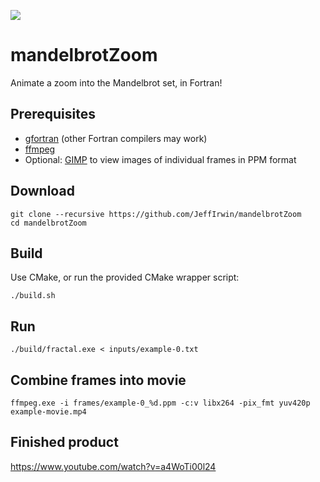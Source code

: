 ![](https://github.com/JeffIrwin/mandelbrotZoom/workflows/CI/badge.svg)

# mandelbrotZoom
Animate a zoom into the Mandelbrot set, in Fortran!

## Prerequisites
- [gfortran](http://www.mingw.org/) (other Fortran compilers may work)
- [ffmpeg](https://www.ffmpeg.org/download.html)
- Optional:  [GIMP](https://www.gimp.org/downloads/) to view images of individual frames in PPM format

## Download
    git clone --recursive https://github.com/JeffIrwin/mandelbrotZoom
    cd mandelbrotZoom

## Build
Use CMake, or run the provided CMake wrapper script:

    ./build.sh

## Run
    ./build/fractal.exe < inputs/example-0.txt

## Combine frames into movie
`ffmpeg.exe -i frames/example-0_%d.ppm -c:v libx264 -pix_fmt yuv420p example-movie.mp4`

## Finished product
https://www.youtube.com/watch?v=a4WoTi00l24
